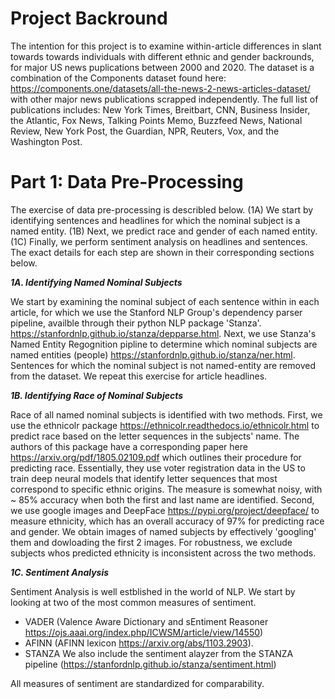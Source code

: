 # ****Project Backround****

The intention for this project is to examine within-article differences in slant towards towards individuals with different ethnic and gender backrounds, for major US news puplications between 2000 and 2020. The dataset is a combination of the Components dataset found here: https://components.one/datasets/all-the-news-2-news-articles-dataset/ with other major news publications scrapped independently. The full list of publications includes: New York Times, Breitbart, CNN, Business Insider, the Atlantic, Fox News, Talking Points Memo, Buzzfeed News, National Review, New York Post, the Guardian, NPR, Reuters, Vox, and the Washington Post.



# ****Part 1: Data Pre-Processing****
The exercise of data pre-processing is describled below. (1A) We start by identifying sentences and headlines for which the nominal subject is a named entity. (1B) Next, we predict race and gender of each named entity. (1C) Finally, we perform sentiment analysis on headlines and sentences. The exact details for each step are shown in their corresponding sections below.



***1A. Identifying Named Nominal Subjects***

We start by examining the nominal subject of each sentence within in each article, for which we use the Stanford NLP Group's dependency parser pipeline, availble through their python NLP package 'Stanza'. https://stanfordnlp.github.io/stanza/depparse.html. Next, we use Stanza's Named Entity Regognition pipline to determine which nominal subjects are named entities (people) https://stanfordnlp.github.io/stanza/ner.html. Sentences for which the nominal subject is not named-entity are removed from the dataset. We repeat this exercise for article headlines.



***1B. Identifying Race of Nominal Subjects***

Race of all named nominal subjects is identified with two methods. First, we use the ethnicolr package https://ethnicolr.readthedocs.io/ethnicolr.html to predict race based on the letter sequences in the subjects' name. The authors of this package have a corresponding paper here https://arxiv.org/pdf/1805.02109.pdf which outlines their procedure for predicting race. Essentially, they use voter registration data in the US to train deep neural models that identify letter sequences that most correspond to specific ethnic origins.  The measure is somewhat noisy, with ~ 85% accuracy when both the first and last name are identified.  Second, we use google images and DeepFace https://pypi.org/project/deepface/ to measure ethnicity, which has an overall accuracy of 97% for predicting race and gender. We obtain images of named subjects by effectively 'googling' them and dowloading the first 2 images. For robustness, we exclude subjects whos predicted ethnicity is inconsistent across the two methods.



***1C. Sentiment Analysis***

Sentiment Analysis is well estblished in the world of NLP. We start by looking at two of the most common measures of sentiment.

*   VADER (Valence Aware Dictionary and sEntiment Reasoner https://ojs.aaai.org/index.php/ICWSM/article/view/14550)
*   AFINN (AFINN lexicon https://arxiv.org/abs/1103.2903). 
*   STANZA We also include the sentiment alayzer from the STANZA pipeline (https://stanfordnlp.github.io/stanza/sentiment.html)

All measures of sentiment are standardized for comparability. 
